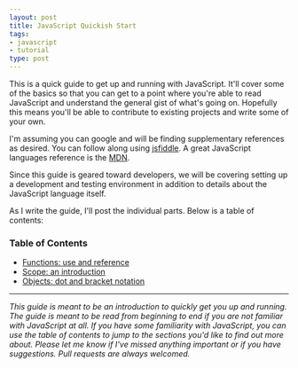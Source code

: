 ```yaml
---
layout: post
title: JavaScript Quickish Start
tags:
- javascript
- tutorial
type: post
---
```


This is a quick guide to get up and running with JavaScript. It'll cover some of the basics so that you can get to a
point where you're able to read JavaScript and understand the general gist of what's going on. Hopefully this means
you'll be able to contribute to existing projects and write some of your own.

I'm assuming you can google and will be finding supplementary references as desired. You can follow along using
[jsfiddle](http://jsfiddle.net). A great JavaScript languages reference is the [MDN](https://developer.mozilla.org/en-US/).

Since this guide is geared toward developers, we will be covering setting up a development and testing environment in
addition to details about the JavaScript language itself.

As I write the guide, I'll post the individual parts. Below is a table of contents:

### Table of Contents
* [Functions: use and reference](../javascript-functions-use-and-reference)
* [Scope: an introduction](../javascript-scope-introduction)
* [Objects: dot and bracket notation](../objects-dot-and-bracket-notation)

---

_This guide is meant to be an introduction to quickly get you up and running. The guide is meant to be read from beginning
to end if you are not familiar with JavaScript at all. If you have some familiarity with JavaScript, you can use the
table of contents to jump to the sections you'd like to find out more about. Please let me know if I've missed anything
important or if you have suggestions. Pull requests are always welcomed._